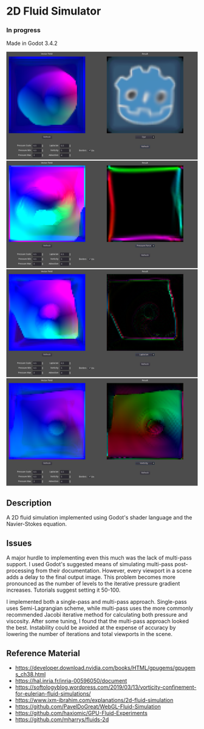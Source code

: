 # 2D Fluid Simulator
### In progress  
Made in Godot 3.4.2

![Screenshot 01](./Assets/Screenshots/Screenshot_11.png)
![Screenshot 02](./Assets/Screenshots/Screenshot_12.png)
![Screenshot 03](./Assets/Screenshots/Screenshot_13.png)
![Screenshot 03](./Assets/Screenshots/Screenshot_14.png)

## Description

A 2D fluid simulation implemented using Godot's shader language and the Navier-Stokes equation.

## Issues

A major hurdle to implementing even this much was the lack of multi-pass support. I used Godot's suggested means of simulating multi-pass post-processing from their documentation. However, every viewport in a scene adds a delay to the final output image. This problem becomes more pronounced as the number of levels to the iterative pressure gradient increases. Tutorials suggest setting it 50-100.

I implemented both a single-pass and multi-pass approach. Single-pass uses Semi-Lagrangian scheme, while multi-pass uses the more commonly recommended Jacobi iterative method for calculating both pressure and viscosity. After some tuning, I found that the multi-pass approach looked the best. Instability could be avoided at the expense of accuracy by lowering the number of iterations and total viewports in the scene.
## Reference Material
* https://developer.download.nvidia.com/books/HTML/gpugems/gpugems_ch38.html
* https://hal.inria.fr/inria-00596050/document
* https://softologyblog.wordpress.com/2019/03/13/vorticity-confinement-for-eulerian-fluid-simulations/
* https://www.ixm-ibrahim.com/explanations/2d-fluid-simulation
* https://github.com/PavelDoGreat/WebGL-Fluid-Simulation
* https://github.com/haxiomic/GPU-Fluid-Experiments
* https://github.com/mharrys/fluids-2d